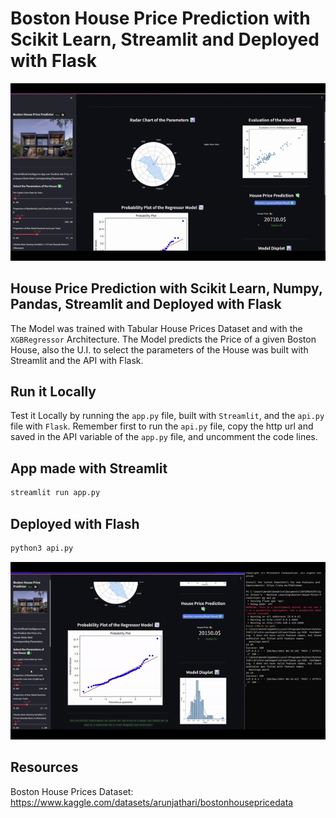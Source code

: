 # Boston House Price Prediction with Scikit Learn, Streamlit and Deployed with Flask

![](./preview/preview-1.gif)

## House Price Prediction with Scikit Learn, Numpy, Pandas, Streamlit and Deployed with Flask 

The Model was trained with Tabular House Prices Dataset and with the `XGBRegressor` Architecture. The Model predicts the Price of a given Boston House, also the U.I. to select the parameters of the House was built with Streamlit and the API with Flask. 

## Run it Locally

Test it Locally by running the `app.py` file, built with `Streamlit`, and the `api.py` file with `Flask`. Remember first to run the `api.py` file, copy the http url and saved in the API variable of the `app.py` file, and uncomment the code lines.

## App made with Streamlit
```sh
streamlit run app.py
```

## Deployed with Flash
```sh
python3 api.py
```

![](./preview/preview-2.gif)

## Resources
Boston House Prices Dataset: https://www.kaggle.com/datasets/arunjathari/bostonhousepricedata
